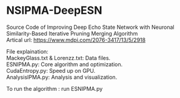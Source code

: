 # NSIPMA-DeepESN
 Source Code of Improving Deep Echo State Network with Neuronal Similarity-Based Iterative Pruning Merging Algorithm  
Artical url: https://www.mdpi.com/2076-3417/13/5/2918  

File explaination:  
   MackeyGlass.txt & Lorenzz.txt: Data files.  
   ESNIPMA.py: Core algorithm and optimization.  
   CudaEntropy.py: Speed up on GPU.  
   AnalysisIPMA.py: Analysis and visualization.  

To run the algorithm : run ESNIPMA.py


